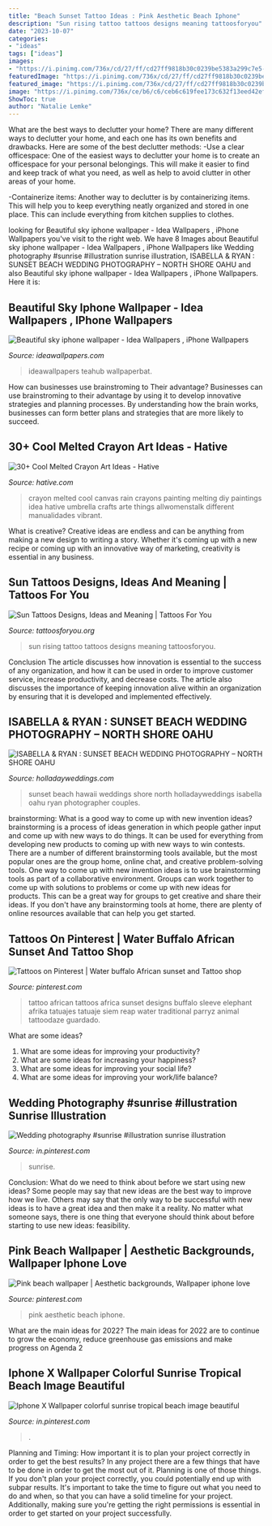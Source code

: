 ```yaml
---
title: "Beach Sunset Tattoo Ideas : Pink Aesthetic Beach Iphone"
description: "Sun rising tattoo tattoos designs meaning tattoosforyou"
date: "2023-10-07"
categories:
- "ideas"
tags: ["ideas"]
images:
- "https://i.pinimg.com/736x/cd/27/ff/cd27ff9818b30c0239be5383a299c7e5--african-sunset-africa-tattoos.jpg"
featuredImage: "https://i.pinimg.com/736x/cd/27/ff/cd27ff9818b30c0239be5383a299c7e5--african-sunset-africa-tattoos.jpg"
featured_image: "https://i.pinimg.com/736x/cd/27/ff/cd27ff9818b30c0239be5383a299c7e5--african-sunset-africa-tattoos.jpg"
image: "https://i.pinimg.com/736x/ce/b6/c6/ceb6c619fee173c632f13eed42ef285e.jpg"
ShowToc: true
author: "Natalie Lemke"
---
```



What are the best ways to declutter your home?
There are many different ways to declutter your home, and each one has its own benefits and drawbacks. Here are some of the best declutter methods: 
-Use a clear officespace: One of the easiest ways to declutter your home is to create an officespace for your personal belongings. This will make it easier to find and keep track of what you need, as well as help to avoid clutter in other areas of your home. 

-Containerize items: Another way to declutter is by containerizing items. This will help you to keep everything neatly organized and stored in one place. This can include everything from kitchen supplies to clothes.

	

		
looking for Beautiful sky iphone wallpaper - Idea Wallpapers , iPhone Wallpapers you've visit to the right web. We have 8 Images about Beautiful sky iphone wallpaper - Idea Wallpapers , iPhone Wallpapers like Wedding photography #sunrise #illustration sunrise illustration, ISABELLA &amp; RYAN : SUNSET BEACH WEDDING PHOTOGRAPHY – NORTH SHORE OAHU and also Beautiful sky iphone wallpaper - Idea Wallpapers , iPhone Wallpapers. Here it is:
		
    
## Beautiful Sky Iphone Wallpaper - Idea Wallpapers , IPhone Wallpapers

<img loading=lazy src="http://ideawallpapers.com/wp-content/uploads/2019/05/sky-sunset-iphone-wallpaper-1.jpg" onerror="this.onerror=null;this.src='https://tse1.mm.bing.net/th?id=OIP.lVXjrl4O0Ab-pdR6_44yGgHaL2&amp;pid=15.1';" alt="Beautiful sky iphone wallpaper - Idea Wallpapers , iPhone Wallpapers">

_Source: ideawallpapers.com_

>ideawallpapers teahub wallpaperbat. 

	

How can businesses use brainstroming to Their advantage?
Businesses can use brainstroming to their advantage by using it to develop innovative strategies and planning processes. By understanding how the brain works, businesses can form better plans and strategies that are more likely to succeed.

    
## 30+ Cool Melted Crayon Art Ideas - Hative

<img loading=lazy src="https://hative.com/wp-content/uploads/2014/04/melted-crayon-art/13-love-in-rain.jpg" onerror="this.onerror=null;this.src='https://tse3.mm.bing.net/th?id=OIP.4u2mf1Mcwn6edmzJLByh0wHaJ6&amp;pid=15.1';" alt="30+ Cool Melted Crayon Art Ideas - Hative">

_Source: hative.com_

>crayon melted cool canvas rain crayons painting melting diy paintings idea hative umbrella crafts arte things allwomenstalk different manualidades vibrant. 

	

What is creative?
Creative ideas are endless and can be anything from making a new design to writing a story. Whether it's coming up with a new recipe or coming up with an innovative way of marketing, creativity is essential in any business.

    
## Sun Tattoos Designs, Ideas And Meaning | Tattoos For You

<img loading=lazy src="http://www.tattoosforyou.org/wp-content/uploads/2013/09/Rising-Sun-Tattoo.jpg" onerror="this.onerror=null;this.src='https://tse1.mm.bing.net/th?id=OIP.YkPHO8o7aBvwu7rjyfb3aAHaNs&amp;pid=15.1';" alt="Sun Tattoos Designs, Ideas and Meaning | Tattoos For You">

_Source: tattoosforyou.org_

>sun rising tattoo tattoos designs meaning tattoosforyou. 

	

Conclusion
The article discusses how innovation is essential to the success of any organization, and how it can be used in order to improve customer service, increase productivity, and decrease costs. The article also discusses the importance of keeping innovation alive within an organization by ensuring that it is developed and implemented effectively.

    
## ISABELLA &amp; RYAN : SUNSET BEACH WEDDING PHOTOGRAPHY – NORTH SHORE OAHU

<img loading=lazy src="http://holladayweddings.com/wp-content/uploads/2010/07/sunset-wedding-photographer-1-649x1024.jpg" onerror="this.onerror=null;this.src='https://tse1.mm.bing.net/th?id=OIP.zkKQpafhav_fwAUbdfuc2wHaLr&amp;pid=15.1';" alt="ISABELLA &amp; RYAN : SUNSET BEACH WEDDING PHOTOGRAPHY – NORTH SHORE OAHU">

_Source: holladayweddings.com_

>sunset beach hawaii weddings shore north holladayweddings isabella oahu ryan photographer couples. 

	

brainstorming: What is a good way to come up with new invention ideas?
brainstorming is a process of ideas generation in which people gather input and come up with new ways to do things. It can be used for everything from developing new products to coming up with new ways to win contests. There are a number of different brainstorming tools available, but the most popular ones are the group home, online chat, and creative problem-solving tools. 
One way to come up with new invention ideas is to use brainstorming tools as part of a collaborative environment. Groups can work together to come up with solutions to problems or come up with new ideas for products. This can be a great way for groups to get creative and share their ideas. If you don't have any brainstorming tools at home, there are plenty of online resources available that can help you get started.

    
## Tattoos On Pinterest | Water Buffalo African Sunset And Tattoo Shop

<img loading=lazy src="https://i.pinimg.com/736x/cd/27/ff/cd27ff9818b30c0239be5383a299c7e5--african-sunset-africa-tattoos.jpg" onerror="this.onerror=null;this.src='https://tse4.mm.bing.net/th?id=OIP._x0I7EG7xhzWaHq52G9QCgHaKY&amp;pid=15.1';" alt="Tattoos on Pinterest | Water buffalo African sunset and Tattoo shop">

_Source: pinterest.com_

>tattoo african tattoos africa sunset designs buffalo sleeve elephant afrika tatuajes tatuaje siem reap water traditional parryz animal tattoodaze guardado. 

	

What are some ideas?
1. What are some ideas for improving your productivity? 
2. What are some ideas for increasing your happiness? 
3. What are some ideas for improving your social life? 
4. What are some ideas for improving your work/life balance?

    
## Wedding Photography #sunrise #illustration Sunrise Illustration

<img loading=lazy src="https://i.pinimg.com/736x/ce/b6/c6/ceb6c619fee173c632f13eed42ef285e.jpg" onerror="this.onerror=null;this.src='https://tse2.mm.bing.net/th?id=OIP.ZcB0_2HWLvveaylBOqoRPwHaLb&amp;pid=15.1';" alt="Wedding photography #sunrise #illustration sunrise illustration">

_Source: in.pinterest.com_

>sunrise. 

	

Conclusion: What do we need to think about before we start using new ideas?
Some people may say that new ideas are the best way to improve how we live. Others may say that the only way to be successful with new ideas is to have a great idea and then make it a reality. No matter what someone says, there is one thing that everyone should think about before starting to use new ideas: feasibility.

    
## Pink Beach Wallpaper | Aesthetic Backgrounds, Wallpaper Iphone Love

<img loading=lazy src="https://i.pinimg.com/736x/b8/93/8d/b8938d57a332cd8161cce981944f5fee.jpg" onerror="this.onerror=null;this.src='https://tse1.mm.bing.net/th?id=OIP.0aaHhGY8Ut887tgzFizFXwHaNL&amp;pid=15.1';" alt="Pink beach wallpaper | Aesthetic backgrounds, Wallpaper iphone love">

_Source: pinterest.com_

>pink aesthetic beach iphone. 

	

What are the main ideas for 2022?
The main ideas for 2022 are to continue to grow the economy, reduce greenhouse gas emissions and make progress on Agenda 2
    
## Iphone X Wallpaper Colorful Sunrise Tropical Beach Image Beautiful

<img loading=lazy src="https://i.pinimg.com/736x/fc/1d/b3/fc1db3a26a20dea84562ba7e79e019fd.jpg" onerror="this.onerror=null;this.src='https://tse2.mm.bing.net/th?id=OIP.1834KyUpLsmB5MJYSNM2ZAHaQC&amp;pid=15.1';" alt="Iphone X Wallpaper colorful sunrise tropical beach image beautiful">

_Source: in.pinterest.com_

>. 

	

Planning and Timing: How important it is to plan your project correctly in order to get the best results?
In any project there are a few things that have to be done in order to get the most out of it. Planning is one of those things. If you don't plan your project correctly, you could potentially end up with subpar results. It's important to take the time to figure out what you need to do and when, so that you can have a solid timeline for your project. Additionally, making sure you're getting the right permissions is essential in order to get started on your project successfully.

